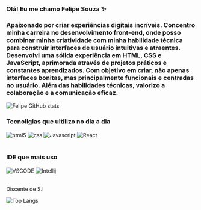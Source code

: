 ### Olá! Eu me chamo Felipe Souza ✨

### Apaixonado por criar experiências digitais incríveis. Concentro minha carreira no desenvolvimento front-end, onde posso combinar minha criatividade com minha habilidade técnica para construir interfaces de usuário intuitivas e atraentes. Desenvolvi uma sólida experiência em HTML, CSS e JavaScript, aprimorada através de projetos práticos e constantes aprendizados. Com objetivo em criar, não apenas interfaces bonitas, mas principalmente funcionais e centradas no usuário. Além das habilidades técnicas, valorizo ​​a colaboração e a comunicação eficaz.


![Felipe GitHub stats](https://github-readme-stats.vercel.app/api?username=FelpsSantosx&show_icons=true&theme=dracula)

### Tecnoligias que ultilizo no dia a dia

<div style="display: inline_block">
  <img align="center" alt="html5" src="https://img.shields.io/badge/HTML5-E34F26?style=for-the-badge&logo=html5&logoColor=white" />
  <img align="center" alt="css" src="https://img.shields.io/badge/CSS3-1572B6?style=for-the-badge&logo=css3&logoColor=white" />
  <img align="center" alt="Javascript" src="https://img.shields.io/badge/JavaScript-F7DF1E?style=for-the-badge&logo=javascript&logoColor=black" />
  <img align="center" alt="React" src= "https://img.shields.io/badge/React-20232A?style=for-the-badge&logo=react&logoColor=61DAFB" />
</div><br/>

### IDE que mais uso

<div style="display: inline_block">
  <img align="center" alt="VSCODE" src="https://img.shields.io/badge/Visual_Studio_Code-0078D4?style=for-the-badge&logo=visual%20studio%20code&logoColor=white" />
  <img align="center" alt="Intellij" src="https://img.shields.io/badge/IntelliJ_IDEA-000000.svg?style=for-the-badge&logo=intellij-idea&logoColor=white" />
</div><br/>

Discente de S.I 

![Top Langs](https://github-readme-stats.vercel.app/api/top-langs/?username=FelpsSantosx&layout=compact)


